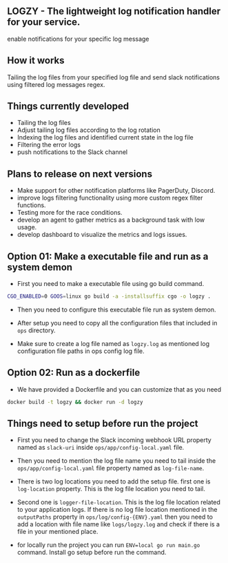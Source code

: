 ## LOGZY - The lightweight log notification handler for your service.

enable notifications for your specific log message

## How it works

Tailing the log files from your specified log file and send slack notifications using filtered log messages regex.

## Things currently developed

- Tailing the log files
- Adjust tailing log files according to the log rotation
- Indexing the log files and identified current state in the log file
- Filtering the error logs
- push notifications to the Slack channel

## Plans to release on next versions

- Make support for other notification platforms like PagerDuty, Discord.
- improve logs filtering functionality using more custom regex filter functions.
- Testing more for the race conditions.
- develop an agent to gather metrics as a background task with low usage.
- develop dashboard to visualize the metrics and logs issues.

## Option 01: Make a executable file and run as a system demon

- First you need to make a executable file using go build command.

```bash
CGO_ENABLED=0 GOOS=linux go build -a -installsuffix cgo -o logzy .
```

- Then you need to configure this executable file run as system demon.

- After setup you need to copy all the configuration files that included in `ops` directory.

- Make sure to create a log file named as `logzy.log` as mentioned log configuration file paths in ops config log file.

## Option 02: Run as a dockerfile

- We have provided a Dockerfile and you can customize that as you need

```bash
docker build -t logzy && docker run -d logzy
```

## Things need to setup before run the project

- First you need to change the Slack incoming webhook URL property named as `slack-uri` inside `ops/app/config-local.yaml` file.

- Then you need to mention the log file name you need to tail inside the `ops/app/config-local.yaml` file property named as `log-file-name`.

- There is two log locations you need to add the setup file. first one is `log-location` property. This is the log file location you need to tail.

- Second one is `logger-file-location`. This is the log file location related to your application logs. If there is no log file location mentioned in the `outputPaths` property in `ops/log/config-{ENV}.yaml` then you need to add a location with file name like `logs/logzy.log` and check if there is a file in your mentioned place.

- for locally run the project you can run `ENV=local go run main.go` command. Install go setup before run the command.